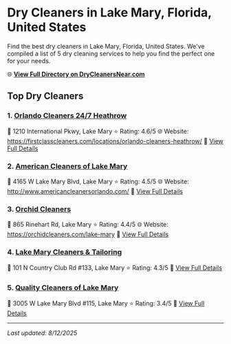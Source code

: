 # Dry Cleaners in Lake Mary, Florida, United States

Find the best dry cleaners in Lake Mary, Florida, United States. We've compiled a list of 5 dry cleaning services to help you find the perfect one for your needs.

🌐 **[View Full Directory on DryCleanersNear.com](https://drycleanersnear.com/city/US/Florida/Lake%20Mary)**

## Top Dry Cleaners

### 1. [Orlando Cleaners 24/7 Heathrow](https://drycleanersnear.com/dryCleaner/6885882eaef64230e206ad41/orlando-cleaners-24-7-heathrow)
📍 1210 International Pkwy, Lake Mary
⭐ Rating: 4.6/5
🌐 Website: https://firstclasscleaners.com/locations/orlando-cleaners-heathrow/
🔗 [View Full Details](https://drycleanersnear.com/dryCleaner/6885882eaef64230e206ad41/orlando-cleaners-24-7-heathrow)

### 2. [American Cleaners of Lake Mary](https://drycleanersnear.com/dryCleaner/6885882daef64230e206ad2c/american-cleaners-of-lake-mary)
📍 4165 W Lake Mary Blvd, Lake Mary
⭐ Rating: 4.5/5
🌐 Website: http://www.americancleanersorlando.com/
🔗 [View Full Details](https://drycleanersnear.com/dryCleaner/6885882daef64230e206ad2c/american-cleaners-of-lake-mary)

### 3. [Orchid Cleaners](https://drycleanersnear.com/dryCleaner/6885883daef64230e206af1c/orchid-cleaners)
📍 865 Rinehart Rd, Lake Mary
⭐ Rating: 4.4/5
🌐 Website: https://orchidcleaners.com/lake-mary
🔗 [View Full Details](https://drycleanersnear.com/dryCleaner/6885883daef64230e206af1c/orchid-cleaners)

### 4. [Lake Mary Cleaners & Tailoring](https://drycleanersnear.com/dryCleaner/6885888eaef64230e206b198/lake-mary-cleaners-tailoring)
📍 101 N Country Club Rd #133, Lake Mary
⭐ Rating: 4.3/5
🔗 [View Full Details](https://drycleanersnear.com/dryCleaner/6885888eaef64230e206b198/lake-mary-cleaners-tailoring)

### 5. [Quality Cleaners of Lake Mary](https://drycleanersnear.com/dryCleaner/6885882faef64230e206ad54/quality-cleaners-of-lake-mary)
📍 3005 W Lake Mary Blvd #115, Lake Mary
⭐ Rating: 3.4/5
🔗 [View Full Details](https://drycleanersnear.com/dryCleaner/6885882faef64230e206ad54/quality-cleaners-of-lake-mary)


---

*Last updated: 8/12/2025*
